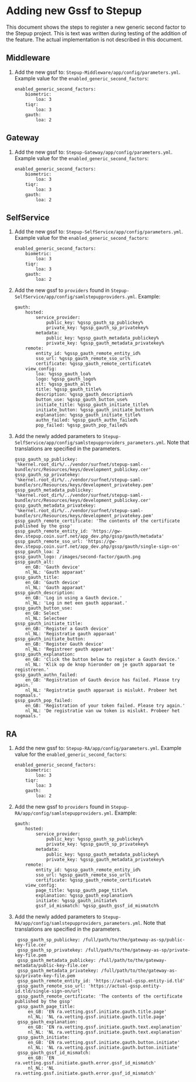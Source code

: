 # Adding new Gssf to Stepup
This document shows the steps to register a new generic second factor to the Stepup project. This is text was written 
during testing of the addition of the feature. The actual implementation is not described in this document.
 
Middleware
---
1. Add the new gssf to: `Stepup-Middleware/app/config/parameters.yml`. Example value for the `enabled_generic_second_factors`:
    ```
    enabled_generic_second_factors:
        biometric:
            loa: 3
        tiqr:
            loa: 3
        gauth:
            loa: 2
    ```
 
Gateway
---
1.  Add the new gssf to: `Stepup-Gateway/app/config/parameters.yml`. Example value for the `enabled_generic_second_factors`:
    ```
    enabled_generic_second_factors:
        biometric:
            loa: 3
        tiqr:
            loa: 3
        gauth:
            loa: 2
    ```

SelfService
---
1.  Add the new gssf to: `Stepup-SelfService/app/config/parameters.yml`. Example value for the `enabled_generic_second_factors`:
    ```
    enabled_generic_second_factors:
        biometric:
            loa: 3
        tiqr:
            loa: 3
        gauth:
            loa: 2
    ```
 2. Add the new gssf to `providers` found in `Stepup-SelfService/app/config/samlstepupproviders.yml`. Example:
    ```
    gauth:
        hosted:
            service_provider:
                public_key: %gssp_gauth_sp_publickey%
                private_key: %gssp_gauth_sp_privatekey%
            metadata:
                public_key: %gssp_gauth_metadata_publickey%
                private_key: %gssp_gauth_metadata_privatekey%
        remote:
            entity_id: %gssp_gauth_remote_entity_id%
            sso_url: %gssp_gauth_remote_sso_url%
            certificate: %gssp_gauth_remote_certificate%
        view_config:
            loa: %gssp_gauth_loa%
            logo: %gssp_gauth_logo%
            alt: %gssp_gauth_alt%
            title: %gssp_gauth_title%
            description: %gssp_gauth_description%
            button_use: %gssp_gauth_button_use%
            initiate_title: %gssp_gauth_initiate_title%
            initiate_button: %gssp_gauth_initiate_button%
            explanation: %gssp_gauth_initiate_title%
            authn_failed: %gssp_gauth_authn_failed%
            pop_failed: %gssp_gauth_pop_failed%
    ```
3. Add the newly added parameters to `Stepup-SelfService/app/config/samlstepupproviders_parameters.yml`. Note that 
translations are specified in the parameters.
    ```
    gssp_gauth_sp_publickey: '%kernel.root_dir%/../vendor/surfnet/stepup-saml-bundle/src/Resources/keys/development_publickey.cer'
    gssp_gauth_sp_privatekey: '%kernel.root_dir%/../vendor/surfnet/stepup-saml-bundle/src/Resources/keys/development_privatekey.pem'
    gssp_gauth_metadata_publickey: '%kernel.root_dir%/../vendor/surfnet/stepup-saml-bundle/src/Resources/keys/development_publickey.cer'
    gssp_gauth_metadata_privatekey: '%kernel.root_dir%/../vendor/surfnet/stepup-saml-bundle/src/Resources/keys/development_privatekey.pem'
    gssp_gauth_remote_certificate: 'The contents of the certificate published by the gssp'
    gssp_gauth_remote_entity_id: 'https://gw-dev.stepup.coin.surf.net/app_dev.php/gssp/gauth/metadata'
    gssp_gauth_remote_sso_url: 'https://gw-dev.stepup.coin.surf.net/app_dev.php/gssp/gauth/single-sign-on'
    gssp_gauth_loa: 2
    gssp_gauth_logo: /images/second-factor/gauth.png
    gssp_gauth_alt:
        en_GB: 'Gauth device'
        nl_NL: 'Gauth apparaat'
    gssp_gauth_title:
        en_GB: 'Gauth device'
        nl_NL: 'Gauth apparaat'
    gssp_gauth_description:
        en_GB: 'Log in using a Gauth device.'
        nl_NL: 'Log in met een gauth apparaat.'
    gssp_gauth_button_use:
        en_GB: Select
        nl_NL: Selecteer
    gssp_gauth_initiate_title:
        en_GB: 'Register a Gauth device'
        nl_NL: 'Registratie gauth apparaat'
    gssp_gauth_initiate_button:
        en_GB: 'Register Gauth device'
        nl_NL: 'Registreer gauth apparaat'
    gssp_gauth_explanation:
        en_GB: 'Click the button below to register a Gauth device.'
        nl_NL: 'Klik op de knop hieronder om je gauth apparaat te registreren.'
    gssp_gauth_authn_failed:
        en_GB: 'Registration of Gauth device has failed. Please try again.'
        nl_NL: 'Registratie gauth apparaat is mislukt. Probeer het nogmaals.'
    gssp_gauth_pop_failed:
        en_GB: 'Registration of your token failed. Please try again.'
        nl_NL: 'De registratie van uw token is mislukt. Probeer het nogmaals.'
    ```

RA
---
1.  Add the new gssf to: `Stepup-RA/app/config/parameters.yml`. Example value for the `enabled_generic_second_factors`:
    ```
    enabled_generic_second_factors:
        biometric:
            loa: 3
        tiqr:
            loa: 3
        gauth:
            loa: 2
    ```
2. Add the new gssf to `providers` found in `Stepup-RA/app/config/samlstepupproviders.yml`. Example:
    ```
    gauth:
        hosted:
            service_provider:
                public_key: %gssp_gauth_sp_publickey%
                private_key: %gssp_gauth_sp_privatekey%
            metadata:
                public_key: %gssp_gauth_metadata_publickey%
                private_key: %gssp_gauth_metadata_privatekey%
        remote:
            entity_id: %gssp_gauth_remote_entity_id%
            sso_url: %gssp_gauth_remote_sso_url%
            certificate: %gssp_gauth_remote_certificate%
        view_config:
            page_title: %gssp_gauth_page_title%
            explanation: %gssp_gauth_explanation%
            initiate: %gssp_gauth_initiate%
            gssf_id_mismatch: %gssp_gauth_gssf_id_mismatch% 
    ```
3. Add the newly added parameters to `Stepup-RA/app/config/samlstepupproviders_parameters.yml`. Note that 
translations are specified in the parameters.
    ```
     gssp_gauth_sp_publickey: /full/path/to/the/gateway-as-sp/public-key-file.cer
     gssp_gauth_sp_privatekey: /full/path/to/the/gateway-as-sp/private-key-file.pem
     gssp_gauth_metadata_publickey: /full/path/to/the/gateway-metadata/public-key-file.cer
     gssp_gauth_metadata_privatekey: /full/path/to/the/gateway-as-sp/private-key-file.pem
     gssp_gauth_remote_entity_id: 'https://actual-gssp.entity-id.tld'
     gssp_gauth_remote_sso_url: 'https://actual-gssp.entity-id.tld/single-sign-on/url'
     gssp_gauth_remote_certificate: 'The contents of the certificate published by the gssp'
     gssp_gauth_page_title:
         en_GB: 'EN ra.vetting.gssf.initiate.gauth.title.page'
         nl_NL: 'NL ra.vetting.gssf.initiate.gauth.title.page'
     gssp_gauth_explanation:
         en_GB: 'EN ra.vetting.gssf.initiate.gauth.text.explanation'
         nl_NL: 'NL ra.vetting.gssf.initiate.gauth.text.explanation'
     gssp_gauth_initiate:
         en_GB: 'EN ra.vetting.gssf.initiate.gauth.button.initiate'
         nl_NL: 'NL ra.vetting.gssf.initiate.gauth.button.initiate'
     gssp_gauth_gssf_id_mismatch:
         en_GB: 'EN ra.vetting.gssf.initiate.gauth.error.gssf_id_mismatch'
         nl_NL: 'NL ra.vetting.gssf.initiate.gauth.error.gssf_id_mismatch'
    ```